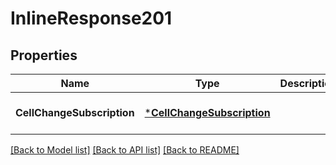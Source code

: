 # InlineResponse201

## Properties
Name | Type | Description | Notes
------------ | ------------- | ------------- | -------------
**CellChangeSubscription** | [***CellChangeSubscription**](CellChangeSubscription.md) |  | [optional] [default to null]

[[Back to Model list]](../README.md#documentation-for-models) [[Back to API list]](../README.md#documentation-for-api-endpoints) [[Back to README]](../README.md)


